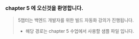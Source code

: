 ### chapter 5 에 오신것을 환영합니다.  
>  5챕터는 백엔드 개발자를 위한 
빌드 자동화 강의가 진행됩니다.
> - 해당 경로는 chapter 5 수업에서 사용할 샘플 파일 입니다.
